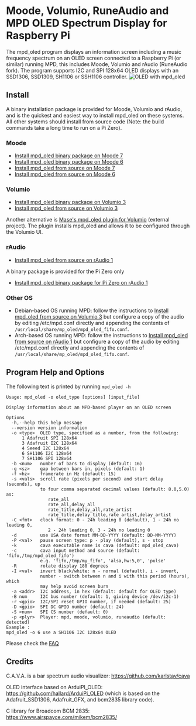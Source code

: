 # Moode, Volumio, RuneAudio and MPD OLED Spectrum Display for Raspberry Pi

The mpd_oled program displays an information screen including a music
frequency spectrum on an OLED screen connected to a Raspberry Pi (or similar)
running MPD, this includes Moode, Volumio and rAudio (RuneAudio fork).
The program supports I2C and SPI 128x64 OLED displays with an SSD1306,
SSD1309, SH1106 or SSH1106 controller.
![OLED with mpd_oled](mpd_oled.jpg)

## Install

A binary installation package is provided for Moode, Volumio and rAudio,
and is the quickest and easiest way to install mpd_oled on these systems.
All other systems should install from source code (Note: the build
commands take a long time to run on a Pi Zero).

### Moode

* [Install mpd_oled binary package on Moode 7](doc/install_moode7_deb.md)
* [Install mpd_oled binary package on Moode 6](doc/install_moode6_deb.md)
* [Install mpd_oled from source on Moode 7](doc/install_moode7_source.md)
* [Install mpd_oled from source on Moode 6](doc/install_moode6_source.md)

### Volumio

* [Install mpd_oled binary package on Volumio 3](doc/install_volumio3_deb.md)
* [Install mpd_oled from source on Volumio 3](doc/install_volumio3_source.md)

Another alternative is
[Mase's mpd_oled plugin for Volumio](https://github.com/supercrab/volumio-plugins/tree/master/plugins/miscellanea/mpd_oled)
(external project). The plugin installs mpd_oled and allows
it to be configured through the Volumio UI.

### rAudio

* [Install mpd_oled from source on rAudio 1](doc/install_raudio1.md)

A binary package is provided for the Pi Zero only

* [Install mpd_oled binary package for Pi Zero on rAudio 1](doc/install_raudio1_zst.md)

### Other OS

* Debian-based OS running MPD: follow the instructions to
  [Install mpd_oled from source on Volumio 3](doc/install_volumio3_source.md)
  but configure a copy of the audio by editing /etc/mpd.conf directly and
  appending the contents of `/usr/local/share/mp_oled/mpd_oled_fifo.conf`.
* Arch-based OS running MPD: follow the instructions to
  [Install mpd_oled from source on rAudio 1](doc/install_raudio1_source.md)
  but configure a copy of the audio by editing /etc/mpd.conf directly and
  appending the contents of `/usr/local/share/mp_oled/mpd_oled_fifo.conf`.


## Program Help and Options

The following text is printed by running `mpd_oled -h`
```
Usage: mpd_oled -o oled_type [options] [input_file]

Display information about an MPD-based player on an OLED screen

Options
  -h,--help this help message
  --version version information
  -o <type>  OLED type, specified as a number, from the following:
      1 Adafruit SPI 128x64
      3 Adafruit I2C 128x64
      4 Seeed I2C 128x64
      6 SH1106 I2C 128x64
      7 SH1106 SPI 128x64
  -b <num>   number of bars to display (default: 16)
  -g <sz>    gap between bars in, pixels (default: 1)
  -f <hz>    framerate in Hz (default: 15)
  -s <vals>  scroll rate (pixels per second) and start delay (seconds), up
             to four comma separated decimal values (default: 8.0,5.0) as:
                rate_all
                rate_all,delay_all
                rate_title,delay_all,rate_artist
                rate_title,delay_title,rate_artist,delay_artist
  -C <fmt>   clock format: 0 - 24h leading 0 (default), 1 - 24h no leading 0,
                2 - 24h leading 0, 3 - 24h no leading 0
  -d         use USA date format MM-DD-YYYY (default: DD-MM-YYYY)
  -P <val>   pause screen type: p - play (default), s - stop
  -k         cava executable name is cava (default: mpd_oled_cava)
  -c         cava input method and source (default: 'fifo,/tmp/mpd_oled_fifo')
             e.g. 'fifo,/tmp/my_fifo', 'alsa,hw:5,0', 'pulse'
  -R         rotate display 180 degrees
  -I <val>   invert black/white: n - normal (default), i - invert,
             number - switch between n and i with this period (hours), which
             may help avoid screen burn
  -a <addr>  I2C address, in hex (default: default for OLED type)
  -B num     I2C bus number (default: 1, giving device /dev/i2c-1)
  -r <gpio>  I2C/SPI reset GPIO number, if needed (default: 25)
  -D <gpio>  SPI DC GPIO number (default: 24)
  -S <num>   SPI CS number (default: 0)
  -p <plyr>  Player: mpd, moode, volumio, runeaudio (default: detected)
Example :
mpd_oled -o 6 use a SH1106 I2C 128x64 OLED
```

Please check the [FAQ](doc/FAQ.md)

## Credits

C.A.V.A. is a bar spectrum audio visualizer: <https://github.com/karlstav/cava>

OLED interface based on ArduiPI_OLED: <https://github.com/hallard/ArduiPi_OLED>
(which is based on the Adafruit_SSD1306, Adafruit_GFX, and bcm2835 library
code).

C library for Broadcom BCM 2835: <https://www.airspayce.com/mikem/bcm2835/>
